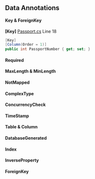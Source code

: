 ﻿## Data Annotations

#### Key & ForeignKey
**[Key]**
[Passport.cs](Passport.cs)
Line 18
```csharp
[Key]
[Column(Order = 1)]
public int PassportNumber { get; set; }
```

#### Required

#### MaxLength & MinLength

#### NotMapped

#### ComplexType

#### ConcurrencyCheck

#### TimeStamp

#### Table & Column

#### DatabaseGenerated

#### Index

#### InverseProperty

#### ForeignKey